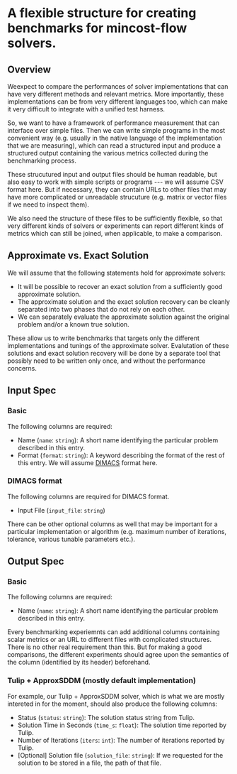 # A flexible structure for creating benchmarks for mincost-flow solvers.

## Overview

Weexpect to compare the performances of solver implementations that can have very different methods and relevant metrics. More importantly, these implementations can be from very different languages too, which can make it very difficult to integrate with a unified test harness.

So, we want to have a framework of performance measurement that can interface over simple files. Then we can write simple programs in the most convenient way (e.g. usually in the native language of the implementation that we are measuring), which can read a structured input and produce a structured output containing the various metrics collected during the benchmarking process.

These strucutured input and output files should be human readable, but also easy to work with simple scripts or programs --- we will assume CSV format here. But if necessary, they can contain URLs to other files that may have more complicated or unreadable strucuture (e.g. matrix or vector files if we need to inspect them).

We also need the structure of these files to be sufficiently flexible, so that very different kinds of solvers or experiments can report different kinds of metrics which can still be joined, when applicable, to make a comparison.

## Approximate vs. Exact Solution

We will assume that the following statements hold for approximate solvers:

- It will be possible to recover an exact solution from a sufficiently good approximate solution.
- The approximate solution and the exact solution recovery can be cleanly separated into two phases that do not rely on each other.
- We can separately evaluate the approximate solution against the original problem and/or a known true solution.

These allow us to write benchmarks that targets only the different implementations and tunings of the approximate solver. Evalutation of these solutions and exact solution recovery will be done by a separate tool that possibly need to be written only once, and without the performance concerns.

## Input Spec

### Basic

The following columns are required:

- Name (`name`: `string`): A short name identifying the particular problem described in this entry.
- Format (`format`: `string`): A keyword describing the format of the rest of this entry. We will assume [DIMACS](https://lpsolve.sourceforge.net/5.5/DIMACS_mcf.htm) format here.

### DIMACS format

The following columns are required for DIMACS format.

- Input File (`input_file`: `string`)

There can be other optional columns as well that may be important for a particular implementation or algorithm (e.g. maximum number of iterations, tolerance, various tunable parameters etc.).

## Output Spec

### Basic

The following columns are required:

- Name (`name`: `string`): A short name identifying the particular problem described in this entry.

Every benchmarking experiemnts can add additional columns containing scalar metrics or an URL to different files with complicated structures. There is no other real requirement than this. But for making a good comparisons, the different experiments should agree upon the semantics of the column (identified by its header) beforehand.

### Tulip + ApproxSDDM (mostly default implementation)

For example, our Tulip + ApproxSDDM solver, which is what we are mostly intereted in for the moment, should also produce the following columns:

- Status (`status`: `string`): The solution status string from Tulip.
- Solution Time in Seconds (`time_s`: `float`): The solution time reported by Tulip.
- Number of Iterations (`iters`: `int`): The number of iterations reported by Tulip.
- [Optional] Solution file (`solution_file`: `string`): If we requested for the solution to be stored in a file, the path of that file.
